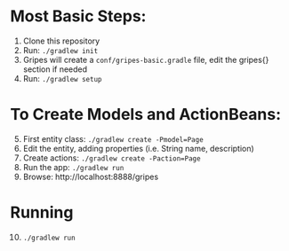 # Most Basic Steps:
1. Clone this repository
3. Run: `./gradlew init`
4. Gripes will create a `conf/gripes-basic.gradle` file, edit the gripes{} section if needed
5. Run: `./gradlew setup`

# To Create Models and ActionBeans:
5. First entity class: `./gradlew create -Pmodel=Page`
6. Edit the entity, adding properties (i.e. String name, description)
7. Create actions: `./gradlew create -Paction=Page`
8. Run the app: `./gradlew run`
9. Browse: http://localhost:8888/gripes

# Running
10. `./gradlew run`